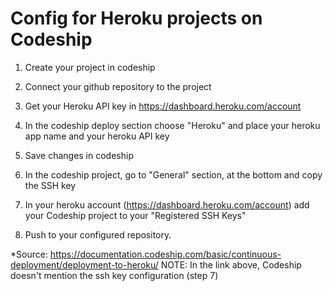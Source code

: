 # Config for Heroku projects on Codeship


1. Create your project in codeship
3. Connect your github repository to the project
4. Get your Heroku API key in https://dashboard.heroku.com/account
5. In the codeship deploy section choose "Heroku" and place your heroku app name and your heroku API key
6. Save changes in codeship
7. In the codeship project, go to "General" section, at the bottom and copy the SSH key
8. In your heroku account (https://dashboard.heroku.com/account) add your Codeship project to your "Registered SSH Keys"


7. Push to your configured repository.


*Source: https://documentation.codeship.com/basic/continuous-deployment/deployment-to-heroku/
NOTE: In the link above, Codeship doesn't mention the ssh key configuration (step 7)